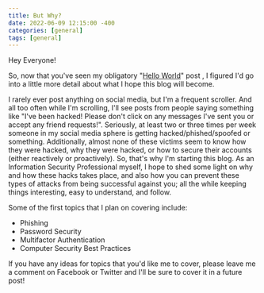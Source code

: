 ```yaml
---
title: But Why?
date: 2022-06-09 12:15:00 -400
categories: [general]
tags: [general]
---
```


Hey Everyone!

So, now that you've seen my obligatory "[Hello World](/posts/hello-world/)" post , I figured I'd go into a little more detail about what I hope this blog will become.

I rarely ever post anything on social media, but I'm a frequent scroller. And all too often while I'm scrolling, I'll see posts from people saying something like "I've been hacked! Please don't click on any messages I've sent you or accept any friend requests!". Seriously, at least two or three times per week someone in my social media sphere is getting hacked/phished/spoofed or something. Additionally, almost none of these victims seem to know how they were hacked, why they were hacked, or how to secure their accounts (either reactively or proactively). So, that's why I'm starting this blog. As an Information Security Professional myself, I hope to shed some light on why and how these hacks takes place, and also how you can prevent these types of attacks from being successful against you; all the while keeping things interesting, easy to understand, and follow.

Some of the first topics that I plan on covering include:
* Phishing
* Password Security
* Multifactor Authentication
* Computer Security Best Practices

If you have any ideas for topics that you'd like me to cover, please leave me a comment on Facebook or Twitter and I'll be sure to cover it in a future post!